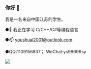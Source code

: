 ### 你好 👋
我是一名来自中国江苏的学生。

●🌱 我正在学习 C/C++/C#等编程语言

●📫 youshuai2001@outlook.com
 
●QQ:1109156837；  WeChat:ys99699sy



![](https://github-readme-stats.vercel.app/api?username=ys99699sy)





<!--
**ys99699sy/ys99699sy** is a ✨ _special_ ✨ repository because its `README.md` (this file) appears on your GitHub profile.

Here are some ideas to get you started:

- 🔭 I’m currently working on ...
- 🌱 I’m currently learning ...
- 👯 I’m looking to collaborate on ...
- 🤔 I’m looking for help with ...
- 💬 Ask me about ...
- 📫 How to reach me: ...
- 😄 Pronouns: ...
- ⚡ Fun fact: ...
-->
